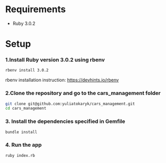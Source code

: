 # Requirements
- Ruby 3.0.2

# Setup

### 1.Install Ruby version 3.0.2 using rbenv 

```bash
rbenv install 3.0.2
```

rbenv installation instruction:
https://devhints.io/rbenv

### 2.Clone the repository and go to the cars_management folder

```bash
git clone git@github.com:yuliatokaryk/cars_management.git
cd cars_management
```

### 3. Install the dependencies specified in Gemfile
```bash
bundle install
```

### 4. Run the app

```bash
ruby index.rb
```
